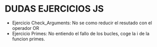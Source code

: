 # DUDAS EJERCICIOS JS

- Ejercicio Check_Arguments: No se como reducir el resutado con el operador OR
- Ejercicio Primes: No entiendo el fallo de los bucles, coge la i de la funcion primes.
 